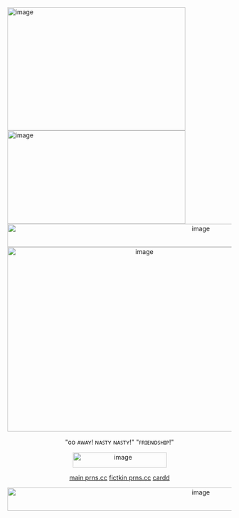 

<img width="400" height="277" alt="image" src="https://github.com/user-attachments/assets/31b6e7f7-0223-4f0f-8e66-62655b3486be" />  

  
<img width="400" height="210" alt="image" src="https://github.com/user-attachments/assets/71cb3f8f-4773-49fa-9a3b-6e1382c5d630" />

<div align=center>

<img width="854" height="52" alt="image" src="https://github.com/user-attachments/assets/e15d31ec-6313-4893-9929-e9882f3bca9d" />



<div align=center>


<div align=center>

<img width="600" height="415" alt="image" src="https://github.com/user-attachments/assets/ce41a946-02ae-4fc2-8297-e78503f69c75" />


"ɢᴏ ᴀᴡᴀʏ! ɴᴀꜱᴛʏ ɴᴀꜱᴛʏ!" "ꜰʀɪᴇɴᴅꜱʜɪᴘ!"

<img width="211" height="34" alt="image" src="https://github.com/user-attachments/assets/1af5cee2-b752-4f6b-b0ea-2e7346ee9aad" />


[main prns.cc](https://pronouns.cc/@dimmerlights) [fictkin prns.cc]( pronouns.cc/@hopelesslydevoted) [cardd](https://mikesaboutme.carrd.co/)


<img width="854" height="52" alt="image" src="https://github.com/user-attachments/assets/e15d31ec-6313-4893-9929-e9882f3bca9d" />
